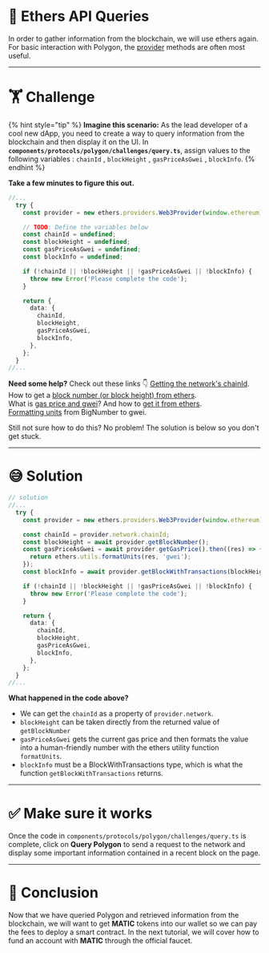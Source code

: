 # 🧩 Ethers API Queries

In order to gather information from the blockchain, we will use ethers again. For basic interaction with Polygon, the [provider](https://docs.ethers.io/v5/api/providers/provider/) methods are often most useful.

---

# 🏋️ Challenge

{% hint style="tip" %}
**Imagine this scenario:** As the lead developer of a cool new dApp, you need to create a way to query information from the blockchain and then display it on the UI. In **`components/protocols/polygon/challenges/query.ts`**, assign values to the following variables : `chainId` , `blockHeight` , `gasPriceAsGwei` , `blockInfo`.
{% endhint %}

**Take a few minutes to figure this out.**

```typescript
//...
  try {
    const provider = new ethers.providers.Web3Provider(window.ethereum);

    // TODO: Define the variables below
    const chainId = undefined;
    const blockHeight = undefined;
    const gasPriceAsGwei = undefined;
    const blockInfo = undefined;

    if (!chainId || !blockHeight || !gasPriceAsGwei || !blockInfo) {
      throw new Error('Please complete the code');
    }

    return {
      data: {
        chainId,
        blockHeight,
        gasPriceAsGwei,
        blockInfo,
      },
    };
  }
//...
```

**Need some help?** Check out these links 👇
[Getting the network's chainId](https://ethereum.stackexchange.com/questions/82365/how-get-network-id-with-ethers-js).
How to get a [block number (or block height) from ethers](https://docs.ethers.io/v5/api/providers/provider/#Provider-getBlockNumber).  
What is [gas price and gwei](https://gwei.io/)? And how to [get it from ethers](https://docs.ethers.io/v5/api/providers/provider/#Provider-getGasPrice).  
[Formatting units](https://docs.ethers.io/v5/api/utils/display-logic/#utils-formatUnits) from BigNumber to gwei.

Still not sure how to do this? No problem! The solution is below so you don't get stuck.

---

# 😅 Solution

```typescript
// solution
//...
  try {
    const provider = new ethers.providers.Web3Provider(window.ethereum);

    const chainId = provider.network.chainId;
    const blockHeight = await provider.getBlockNumber();
    const gasPriceAsGwei = await provider.getGasPrice().then((res) => {
      return ethers.utils.formatUnits(res, 'gwei');
    });
    const blockInfo = await provider.getBlockWithTransactions(blockHeight);

    if (!chainId || !blockHeight || !gasPriceAsGwei || !blockInfo) {
      throw new Error('Please complete the code');
    }

    return {
      data: {
        chainId,
        blockHeight,
        gasPriceAsGwei,
        blockInfo,
      },
    };
  }
//...
```

**What happened in the code above?**

- We can get the `chainId` as a property of `provider.network`.
- `blockHeight` can be taken directly from the returned value of `getBlockNumber`
- `gasPriceAsGwei` gets the current gas price and then formats the value into a human-friendly number with the ethers utility function `formatUnits`.
- `blockInfo` must be a BlockWithTransactions type, which is what the function `getBlockWithTransactions` returns.

---

# ✅ Make sure it works

Once the code in `components/protocols/polygon/challenges/query.ts` is complete, click on **Query Polygon** to send a request to the network and display some important information contained in a recent block on the page.

---

# 🏁 Conclusion

Now that we have queried Polygon and retrieved information from the blockchain, we will want to get **MATIC** tokens into our wallet so we can pay the fees to deploy a smart contract. In the next tutorial, we will cover how to fund an account with **MATIC** through the official faucet.
